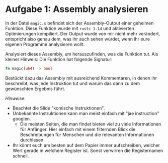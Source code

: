 Aufgabe 1: Assembly analysieren
===============================

In der Datei `magic.s` befindet sich der Assembly-Output einer geheimen Funktion.
Diese Funktion wurde mit `rustc 1.14` und aktivierten Optimierungen kompiliert.
Der Output wurde von mir nicht mehr verändert, entspricht also genau dem, was ihr auch sehen würdet, wenn ihr eure eigenen Programme analysieren wollt.

Analysiert dieses Assembly, um herauszufinden, was die Funktion tut. Als kleiner Hinweis: Die Funktion hat folgende Signatur:

```rust
fn magic(u64) -> bool
```

Bestückt dazu das Assembly mit ausreichend Kommentaren, in denen ihr beschreibt, was jede Instruktion tut und warum das dann zu dem gewünschten Ergebnis führt.

*Hinweise*:
- Beachtet die Slide "komische Instruktionen".
- Unbekannte Instruktionen kann man meist einfach mit "jae instruction" googlen.
    - Die meisten Seiten, die man findet bieten viel zu viele Informationen für Anfänger. Hier einfach mit einem filternden Blick die Beschreibungen für Menschen und die relevanten Informationen durchlesen.
- Ihr könnt euch am besten auf dem Papier immer aufschreiben, welcher Wert gerade in welchem Register ist. Sonst verwirren die Registernamen schnell.
